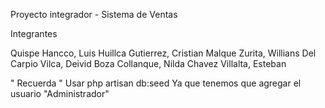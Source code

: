Proyecto integrador - Sistema de Ventas 

Integrantes 

Quispe Hancco, Luis
Huillca Gutierrez, Cristian 
Malque Zurita, Willians
Del Carpio Vilca, Deivid
Boza Collanque, Nilda
Chavez Villalta, Esteban

" Recuerda  "
Usar php artisan db:seed 
Ya que tenemos que agregar el usuario "Administrador"
